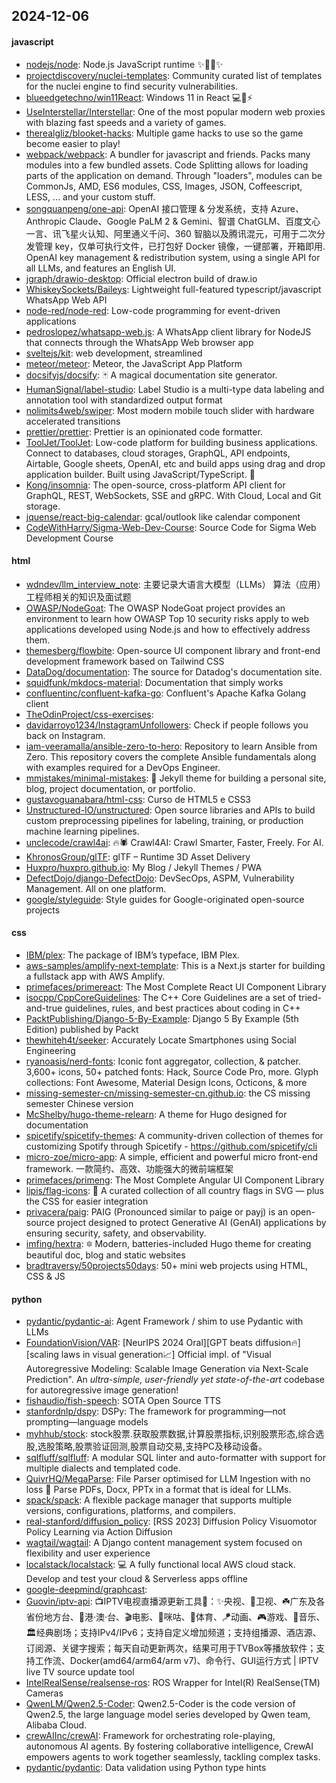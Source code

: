 ## 2024-12-06

#### javascript
* [nodejs/node](https://github.com/nodejs/node): Node.js JavaScript runtime ✨🐢🚀✨
* [projectdiscovery/nuclei-templates](https://github.com/projectdiscovery/nuclei-templates): Community curated list of templates for the nuclei engine to find security vulnerabilities.
* [blueedgetechno/win11React](https://github.com/blueedgetechno/win11React): Windows 11 in React 💻🌈⚡
* [UseInterstellar/Interstellar](https://github.com/UseInterstellar/Interstellar): One of the most popular modern web proxies with blazing fast speeds and a variety of games.
* [therealgliz/blooket-hacks](https://github.com/therealgliz/blooket-hacks): Multiple game hacks to use so the game become easier to play!
* [webpack/webpack](https://github.com/webpack/webpack): A bundler for javascript and friends. Packs many modules into a few bundled assets. Code Splitting allows for loading parts of the application on demand. Through "loaders", modules can be CommonJs, AMD, ES6 modules, CSS, Images, JSON, Coffeescript, LESS, ... and your custom stuff.
* [songquanpeng/one-api](https://github.com/songquanpeng/one-api): OpenAI 接口管理 & 分发系统，支持 Azure、Anthropic Claude、Google PaLM 2 & Gemini、智谱 ChatGLM、百度文心一言、讯飞星火认知、阿里通义千问、360 智脑以及腾讯混元，可用于二次分发管理 key，仅单可执行文件，已打包好 Docker 镜像，一键部署，开箱即用. OpenAI key management & redistribution system, using a single API for all LLMs, and features an English UI.
* [jgraph/drawio-desktop](https://github.com/jgraph/drawio-desktop): Official electron build of draw.io
* [WhiskeySockets/Baileys](https://github.com/WhiskeySockets/Baileys): Lightweight full-featured typescript/javascript WhatsApp Web API
* [node-red/node-red](https://github.com/node-red/node-red): Low-code programming for event-driven applications
* [pedroslopez/whatsapp-web.js](https://github.com/pedroslopez/whatsapp-web.js): A WhatsApp client library for NodeJS that connects through the WhatsApp Web browser app
* [sveltejs/kit](https://github.com/sveltejs/kit): web development, streamlined
* [meteor/meteor](https://github.com/meteor/meteor): Meteor, the JavaScript App Platform
* [docsifyjs/docsify](https://github.com/docsifyjs/docsify): 🃏 A magical documentation site generator.
* [HumanSignal/label-studio](https://github.com/HumanSignal/label-studio): Label Studio is a multi-type data labeling and annotation tool with standardized output format
* [nolimits4web/swiper](https://github.com/nolimits4web/swiper): Most modern mobile touch slider with hardware accelerated transitions
* [prettier/prettier](https://github.com/prettier/prettier): Prettier is an opinionated code formatter.
* [ToolJet/ToolJet](https://github.com/ToolJet/ToolJet): Low-code platform for building business applications. Connect to databases, cloud storages, GraphQL, API endpoints, Airtable, Google sheets, OpenAI, etc and build apps using drag and drop application builder. Built using JavaScript/TypeScript. 🚀
* [Kong/insomnia](https://github.com/Kong/insomnia): The open-source, cross-platform API client for GraphQL, REST, WebSockets, SSE and gRPC. With Cloud, Local and Git storage.
* [jquense/react-big-calendar](https://github.com/jquense/react-big-calendar): gcal/outlook like calendar component
* [CodeWithHarry/Sigma-Web-Dev-Course](https://github.com/CodeWithHarry/Sigma-Web-Dev-Course): Source Code for Sigma Web Development Course

#### html
* [wdndev/llm_interview_note](https://github.com/wdndev/llm_interview_note): 主要记录大语言大模型（LLMs） 算法（应用）工程师相关的知识及面试题
* [OWASP/NodeGoat](https://github.com/OWASP/NodeGoat): The OWASP NodeGoat project provides an environment to learn how OWASP Top 10 security risks apply to web applications developed using Node.js and how to effectively address them.
* [themesberg/flowbite](https://github.com/themesberg/flowbite): Open-source UI component library and front-end development framework based on Tailwind CSS
* [DataDog/documentation](https://github.com/DataDog/documentation): The source for Datadog's documentation site.
* [squidfunk/mkdocs-material](https://github.com/squidfunk/mkdocs-material): Documentation that simply works
* [confluentinc/confluent-kafka-go](https://github.com/confluentinc/confluent-kafka-go): Confluent's Apache Kafka Golang client
* [TheOdinProject/css-exercises](https://github.com/TheOdinProject/css-exercises): 
* [davidarroyo1234/InstagramUnfollowers](https://github.com/davidarroyo1234/InstagramUnfollowers): Check if people follows you back on Instagram.
* [iam-veeramalla/ansible-zero-to-hero](https://github.com/iam-veeramalla/ansible-zero-to-hero): Repository to learn Ansible from Zero. This repository covers the complete Ansible fundamentals along with examples required for a DevOps Engineer.
* [mmistakes/minimal-mistakes](https://github.com/mmistakes/minimal-mistakes): 📐 Jekyll theme for building a personal site, blog, project documentation, or portfolio.
* [gustavoguanabara/html-css](https://github.com/gustavoguanabara/html-css): Curso de HTML5 e CSS3
* [Unstructured-IO/unstructured](https://github.com/Unstructured-IO/unstructured): Open source libraries and APIs to build custom preprocessing pipelines for labeling, training, or production machine learning pipelines.
* [unclecode/crawl4ai](https://github.com/unclecode/crawl4ai): 🔥🕷️ Crawl4AI: Crawl Smarter, Faster, Freely. For AI.
* [KhronosGroup/glTF](https://github.com/KhronosGroup/glTF): glTF – Runtime 3D Asset Delivery
* [Huxpro/huxpro.github.io](https://github.com/Huxpro/huxpro.github.io): My Blog / Jekyll Themes / PWA
* [DefectDojo/django-DefectDojo](https://github.com/DefectDojo/django-DefectDojo): DevSecOps, ASPM, Vulnerability Management. All on one platform.
* [google/styleguide](https://github.com/google/styleguide): Style guides for Google-originated open-source projects

#### css
* [IBM/plex](https://github.com/IBM/plex): The package of IBM’s typeface, IBM Plex.
* [aws-samples/amplify-next-template](https://github.com/aws-samples/amplify-next-template): This is a Next.js starter for building a fullstack app with AWS Amplify.
* [primefaces/primereact](https://github.com/primefaces/primereact): The Most Complete React UI Component Library
* [isocpp/CppCoreGuidelines](https://github.com/isocpp/CppCoreGuidelines): The C++ Core Guidelines are a set of tried-and-true guidelines, rules, and best practices about coding in C++
* [PacktPublishing/Django-5-By-Example](https://github.com/PacktPublishing/Django-5-By-Example): Django 5 By Example (5th Edition) published by Packt
* [thewhiteh4t/seeker](https://github.com/thewhiteh4t/seeker): Accurately Locate Smartphones using Social Engineering
* [ryanoasis/nerd-fonts](https://github.com/ryanoasis/nerd-fonts): Iconic font aggregator, collection, & patcher. 3,600+ icons, 50+ patched fonts: Hack, Source Code Pro, more. Glyph collections: Font Awesome, Material Design Icons, Octicons, & more
* [missing-semester-cn/missing-semester-cn.github.io](https://github.com/missing-semester-cn/missing-semester-cn.github.io): the CS missing semester Chinese version
* [McShelby/hugo-theme-relearn](https://github.com/McShelby/hugo-theme-relearn): A theme for Hugo designed for documentation
* [spicetify/spicetify-themes](https://github.com/spicetify/spicetify-themes): A community-driven collection of themes for customizing Spotify through Spicetify - https://github.com/spicetify/cli
* [micro-zoe/micro-app](https://github.com/micro-zoe/micro-app): A simple, efficient and powerful micro front-end framework. 一款简约、高效、功能强大的微前端框架
* [primefaces/primeng](https://github.com/primefaces/primeng): The Most Complete Angular UI Component Library
* [lipis/flag-icons](https://github.com/lipis/flag-icons): 🎏 A curated collection of all country flags in SVG — plus the CSS for easier integration
* [privacera/paig](https://github.com/privacera/paig): PAIG (Pronounced similar to paige or payj) is an open-source project designed to protect Generative AI (GenAI) applications by ensuring security, safety, and observability.
* [imfing/hextra](https://github.com/imfing/hextra): 🔯 Modern, batteries-included Hugo theme for creating beautiful doc, blog and static websites
* [bradtraversy/50projects50days](https://github.com/bradtraversy/50projects50days): 50+ mini web projects using HTML, CSS & JS

#### python
* [pydantic/pydantic-ai](https://github.com/pydantic/pydantic-ai): Agent Framework / shim to use Pydantic with LLMs
* [FoundationVision/VAR](https://github.com/FoundationVision/VAR): [NeurIPS 2024 Oral][GPT beats diffusion🔥] [scaling laws in visual generation📈] Official impl. of "Visual Autoregressive Modeling: Scalable Image Generation via Next-Scale Prediction". An *ultra-simple, user-friendly yet state-of-the-art* codebase for autoregressive image generation!
* [fishaudio/fish-speech](https://github.com/fishaudio/fish-speech): SOTA Open Source TTS
* [stanfordnlp/dspy](https://github.com/stanfordnlp/dspy): DSPy: The framework for programming—not prompting—language models
* [myhhub/stock](https://github.com/myhhub/stock): stock股票.获取股票数据,计算股票指标,识别股票形态,综合选股,选股策略,股票验证回测,股票自动交易,支持PC及移动设备。
* [sqlfluff/sqlfluff](https://github.com/sqlfluff/sqlfluff): A modular SQL linter and auto-formatter with support for multiple dialects and templated code.
* [QuivrHQ/MegaParse](https://github.com/QuivrHQ/MegaParse): File Parser optimised for LLM Ingestion with no loss 🧠 Parse PDFs, Docx, PPTx in a format that is ideal for LLMs.
* [spack/spack](https://github.com/spack/spack): A flexible package manager that supports multiple versions, configurations, platforms, and compilers.
* [real-stanford/diffusion_policy](https://github.com/real-stanford/diffusion_policy): [RSS 2023] Diffusion Policy Visuomotor Policy Learning via Action Diffusion
* [wagtail/wagtail](https://github.com/wagtail/wagtail): A Django content management system focused on flexibility and user experience
* [localstack/localstack](https://github.com/localstack/localstack): 💻 A fully functional local AWS cloud stack. Develop and test your cloud & Serverless apps offline
* [google-deepmind/graphcast](https://github.com/google-deepmind/graphcast): 
* [Guovin/iptv-api](https://github.com/Guovin/iptv-api): 📺IPTV电视直播源更新工具🚀：✨央视、📡卫视、☘️广东及各省份地方台、🌊港·澳·台、🎬电影、🎥咪咕、🏀体育、🪁动画、🎮游戏、🎵音乐、🏛经典剧场；支持IPv4/IPv6；支持自定义增加频道；支持组播源、酒店源、订阅源、关键字搜索；每天自动更新两次，结果可用于TVBox等播放软件；支持工作流、Docker(amd64/arm64/arm v7)、命令行、GUI运行方式 | IPTV live TV source update tool
* [IntelRealSense/realsense-ros](https://github.com/IntelRealSense/realsense-ros): ROS Wrapper for Intel(R) RealSense(TM) Cameras
* [QwenLM/Qwen2.5-Coder](https://github.com/QwenLM/Qwen2.5-Coder): Qwen2.5-Coder is the code version of Qwen2.5, the large language model series developed by Qwen team, Alibaba Cloud.
* [crewAIInc/crewAI](https://github.com/crewAIInc/crewAI): Framework for orchestrating role-playing, autonomous AI agents. By fostering collaborative intelligence, CrewAI empowers agents to work together seamlessly, tackling complex tasks.
* [pydantic/pydantic](https://github.com/pydantic/pydantic): Data validation using Python type hints
